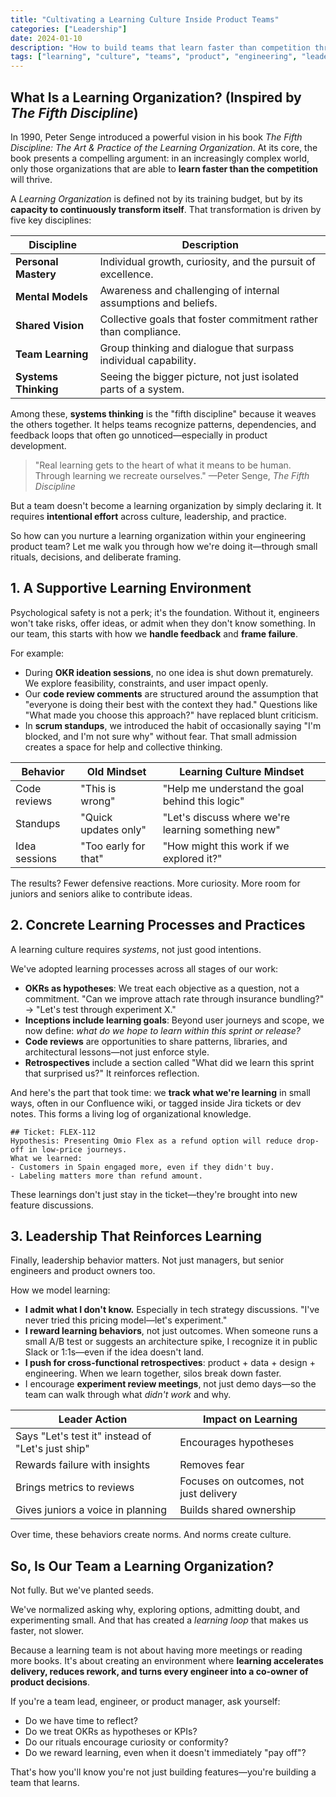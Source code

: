 ```yaml
---
title: "Cultivating a Learning Culture Inside Product Teams"
categories: ["Leadership"]
date: 2024-01-10
description: "How to build teams that learn faster than competition through concrete practices, learning-reinforcing leadership, and safe environments for experimentation."
tags: ["learning", "culture", "teams", "product", "engineering", "leadership"]
---
```


## What Is a Learning Organization? (Inspired by _The Fifth Discipline_)

In 1990, Peter Senge introduced a powerful vision in his book _The Fifth Discipline: The Art & Practice of the Learning Organization_. At its core, the book presents a compelling argument: in an increasingly complex world, only those organizations that are able to **learn faster than the competition** will thrive.

A _Learning Organization_ is defined not by its training budget, but by its **capacity to continuously transform itself**. That transformation is driven by five key disciplines:

| Discipline           | Description                                                     |
| -------------------- | --------------------------------------------------------------- |
| **Personal Mastery** | Individual growth, curiosity, and the pursuit of excellence.    |
| **Mental Models**    | Awareness and challenging of internal assumptions and beliefs.  |
| **Shared Vision**    | Collective goals that foster commitment rather than compliance. |
| **Team Learning**    | Group thinking and dialogue that surpass individual capability. |
| **Systems Thinking** | Seeing the bigger picture, not just isolated parts of a system. |

Among these, **systems thinking** is the "fifth discipline" because it weaves the others together. It helps teams recognize patterns, dependencies, and feedback loops that often go unnoticed—especially in product development.

> "Real learning gets to the heart of what it means to be human. Through learning we recreate ourselves."
> —Peter Senge, _The Fifth Discipline_

But a team doesn't become a learning organization by simply declaring it. It requires **intentional effort** across culture, leadership, and practice.

So how can you nurture a learning organization within your engineering product team? Let me walk you through how we're doing it—through small rituals, decisions, and deliberate framing.

## 1. A Supportive Learning Environment

Psychological safety is not a perk; it's the foundation. Without it, engineers won't take risks, offer ideas, or admit when they don't know something. In our team, this starts with how we **handle feedback** and **frame failure**.

For example:

- During **OKR ideation sessions**, no one idea is shut down prematurely. We explore feasibility, constraints, and user impact openly.
- Our **code review comments** are structured around the assumption that "everyone is doing their best with the context they had." Questions like "What made you choose this approach?" have replaced blunt criticism.
- In **scrum standups**, we introduced the habit of occasionally saying "I'm blocked, and I'm not sure why" without fear. That small admission creates a space for help and collective thinking.

| Behavior      | Old Mindset          | Learning Culture Mindset                           |
| ------------- | -------------------- | -------------------------------------------------- |
| Code reviews  | "This is wrong"      | "Help me understand the goal behind this logic"    |
| Standups      | "Quick updates only" | "Let's discuss where we're learning something new" |
| Idea sessions | "Too early for that" | "How might this work if we explored it?"           |

The results? Fewer defensive reactions. More curiosity. More room for juniors and seniors alike to contribute ideas.

## 2. Concrete Learning Processes and Practices

A learning culture requires _systems_, not just good intentions.

We've adopted learning processes across all stages of our work:

- **OKRs as hypotheses**: We treat each objective as a question, not a commitment. "Can we improve attach rate through insurance bundling?" → "Let's test through experiment X."
- **Inceptions include learning goals**: Beyond user journeys and scope, we now define: _what do we hope to learn within this sprint or release?_
- **Code reviews** are opportunities to share patterns, libraries, and architectural lessons—not just enforce style.
- **Retrospectives** include a section called "What did we learn this sprint that surprised us?" It reinforces reflection.

And here's the part that took time: we **track what we're learning** in small ways, often in our Confluence wiki, or tagged inside Jira tickets or dev notes. This forms a living log of organizational knowledge.

```
## Ticket: FLEX-112
Hypothesis: Presenting Omio Flex as a refund option will reduce drop-off in low-price journeys.
What we learned:
- Customers in Spain engaged more, even if they didn't buy.
- Labeling matters more than refund amount.
```

These learnings don't just stay in the ticket—they're brought into new feature discussions.

## 3. Leadership That Reinforces Learning

Finally, leadership behavior matters. Not just managers, but senior engineers and product owners too.

How we model learning:

- **I admit what I don't know.** Especially in tech strategy discussions. "I've never tried this pricing model—let's experiment."
- **I reward learning behaviors**, not just outcomes. When someone runs a small A/B test or suggests an architecture spike, I recognize it in public Slack or 1:1s—even if the idea doesn't land.
- **I push for cross-functional retrospectives**: product + data + design + engineering. When we learn together, silos break down faster.
- I encourage **experiment review meetings**, not just demo days—so the team can walk through what _didn't work_ and why.

| Leader Action                                     | Impact on Learning                     |
| ------------------------------------------------- | -------------------------------------- |
| Says "Let's test it" instead of "Let's just ship" | Encourages hypotheses                  |
| Rewards failure with insights                     | Removes fear                           |
| Brings metrics to reviews                         | Focuses on outcomes, not just delivery |
| Gives juniors a voice in planning                 | Builds shared ownership                |

Over time, these behaviors create norms. And norms create culture.

## So, Is Our Team a Learning Organization?

Not fully. But we've planted seeds.

We've normalized asking why, exploring options, admitting doubt, and experimenting small. And that has created a _learning loop_ that makes us faster, not slower.

Because a learning team is not about having more meetings or reading more books. It's about creating an environment where **learning accelerates delivery, reduces rework, and turns every engineer into a co-owner of product decisions**.

If you're a team lead, engineer, or product manager, ask yourself:

- Do we have time to reflect?
- Do we treat OKRs as hypotheses or KPIs?
- Do our rituals encourage curiosity or conformity?
- Do we reward learning, even when it doesn't immediately "pay off"?

That's how you'll know you're not just building features—you're building a team that learns.
